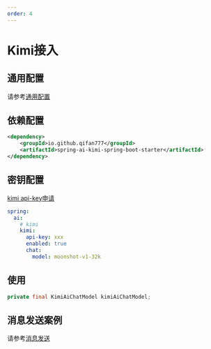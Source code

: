 ```yaml
---
order: 4
---
```

# Kimi接入

## 通用配置

请参考[通用配置](../config/base.md)

## 依赖配置

```xml
<dependency>
    <groupId>io.github.qifan777</groupId>
    <artifactId>spring-ai-kimi-spring-boot-starter</artifactId>
</dependency>
```

## 密钥配置

[kimi api-key申请](https://platform.moonshot.cn/console/api-keys)

```yml
spring:
  ai:
    # kimi
    kimi:
      api-key: xxx
      enabled: true
      chat:
        model: moonshot-v1-32k
```

## 使用

```java
private final KimiAiChatModel kimiAiChatModel;
```

## 消息发送案例

请参考[消息发送](../chat/README.md)
